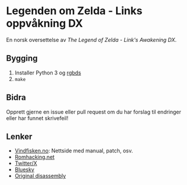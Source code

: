 # Legenden om Zelda - Links oppvåkning DX

En norsk oversettelse av _The Legend of Zelda - Link's Awakening DX_.

## Bygging

1. Installer Python 3 og [rgbds](https://github.com/rednex/rgbds#1-installing-rgbds)
2. `make`

## Bidra

Opprett gjerne en issue eller pull request om du har forslag til endringer eller har funnet skrivefeil!

## Lenker

- [Vindfisken.no](https://vindfisken.no): Nettside med manual, patch, osv.
- [Romhacking.net](https://www.romhacking.net/translations/7153/)
- [Twitter/X](https://twitter.com/koholition)
- [Bluesky](https://bsky.app/profile/koholition.bsky.social)
- [Original disassembly](https://github.com/zladx/LADX-Disassembly)
